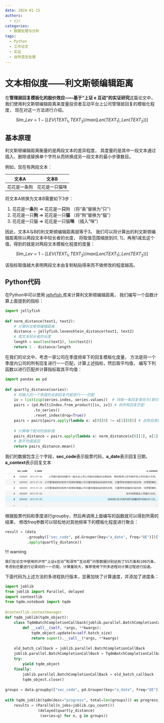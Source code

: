 ```yaml
---
date: 2024-01-15
authors:
  - zjc
categories:
  - 数据处理与分析
tags:
  - Python
  - 工作论文
  - 实证
  - 自然语言处理
---
```


# 文本相似度——利文斯顿编辑距离
在**管理层回复模板化的股价效应——基于“上证 e 互动”的实证研究**这篇论文中，
我们使用利文斯顿编辑距离来度量投资者互动平台上公司管理层回复的模板化程度，
现在对这一方法进行介绍。

$$Sim\_Lev = 1 - [LEV(TEXT_1, TEXT_2) / max(Len(TEXT_1), Len(TEXT_2))]$$

<!-- more -->

## 基本原理
利文斯顿编辑距离衡量的是两段文本的差异程度，
其度量的是其中一段文本通过插入、删除或替换单个字符从而转换成另一段文本的最小步骤数目。

例如，现在有两段文本：

|    文本A     |     文本B      |
| :----------: | :------------: |
| 花花是一条狗 | 花花是一只猫咪 |

将文本A转换为文本B需要如下3步：

1. 花花是一**条**狗 $\Rightarrow$ 花花是一**只**狗 （将“条”替换为“只”）
2. 花花是一只**狗** $\Rightarrow$ 花花是一只**猫** （将“狗”替换为“猫”）
3. 花花是一只猫 $\Rightarrow$ 花花是一只猫**咪** （插入“咪”）

因此，文本A与B的利文斯顿编辑距离就等于3。 我们可以将计算出的利文斯顿编辑距离除以两段文本中较长者的长度，
将取值范围缩放到[0, 1]，再用1减去这个值，得到的就是对两段文本模板化程度的度量：

$$Sim\_Lev = 1 - [LEV(TEXT_1, TEXT_2) / max(Len(TEXT_1), Len(TEXT_2))]$$

该指标取值越大表明两段文本由复制粘贴得来而不做修改的程度越高。

## Python代码
在Python中可以使用
<a href="https://jamesturk.github.io/jellyfish/" target="_blank">
jellyfish
</a>
库来计算利文斯顿编辑距离，
我们编写一个函数计算上面提到的指标：

```python
import jellyfish

def norm_distance(text1, text2):
    # 计算利文斯顿编辑距离
    distance = jellyfish.levenshtein_distance(text1, text2)
    # 取文本较长者的长度
    length = max(len(text1), len(text2))
    return 1 - distance/length
```

在我们的论文中，考虑一家公司在季度频率下的回复模板化度量，
方法是将一个季度内公司的所有回复进行一一匹配，计算上述指标，然后取平均值，
编写下列函数以进行匹配并计算指标取其平均值：

```python
import pandas as pd

def quartly_distance(series):
    # 将输入的一个季度的全部回复内容进行一一匹配
    iv = list(zip(series.index, series.values))  # 将每一条回复保存为(索引, 内容)的格式
    pairs = (pd.MultiIndex.from_product([iv, iv]) # 将所有回复匹配
             .to_series()
             .reset_index(drop=True))
    pairs = pairs[pairs.apply(lambda x: x[0][0] != x[1][0])] # 去除自身匹配自身的记录
    
    # 计算每个配对的指标值
    pairs_distance = pairs.apply(lambda x: norm_distance(x[0][1], x[1][1]))
    # 取平均值返回
    return pairs_distance.mean()
```

我们的数据包含三个字段，**sec_code**表示股票代码，**a_date**表示回复日期，**a_context**表示回复文本

<div style="text-align: center;">
<img src="/images/sim_lev_1.png" width="800" >
</div>

根据股票代码和季度进行groupby，然后再调用上面编写的函数就可以得到所需的结果，
修改freq参数可以轻松地对其他频率下的模板化程度进行聚合：

```python
result = (data
          .groupby(["sec_code", pd.Grouper(key="a_date", freq="QE")])["a_context"]
          .apply(quartly_distance))
```

!!! warning

    我们在论文中使用的沪市“上证e互动”和深市“互动易”问答数据分别达到了55万条和100万条，
    考虑到还要进行记录间的一一匹配，计算量较大，推荐使用下列多进程对计算过程进行加速。

下面代码为上述方法的多进程执行版本，显著加快了计算速度，并添加了进度条：

```python
import joblib
from joblib import Parallel, delayed
import contextlib
from tqdm.notebook import tqdm

@contextlib.contextmanager
def tqdm_joblib(tqdm_object):
    class TqdmBatchCompletionCallback(joblib.parallel.BatchCompletionCallBack):
        def __call__(self, *args, **kwargs):
            tqdm_object.update(n=self.batch_size)
            return super().__call__(*args, **kwargs)

    old_batch_callback = joblib.parallel.BatchCompletionCallBack
    joblib.parallel.BatchCompletionCallBack = TqdmBatchCompletionCallback
    try:
        yield tqdm_object
    finally:
        joblib.parallel.BatchCompletionCallBack = old_batch_callback
        tqdm_object.close()

groups = data.groupby(["sec_code", pd.Grouper(key="a_date", freq="QE")])["a_context"]

with tqdm_joblib(tqdm(desc="progress", total=len(groups))) as progress_bar:
    results = (Parallel(n_jobs=joblib.cpu_count())
               (delayed(quartly_distance)
                (series=g) for n, g in groups))
```
